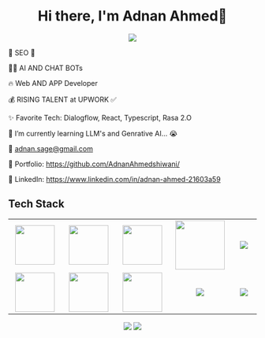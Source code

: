 <body>
  <div align="center">
    <h1> Hi there, I'm Adnan Ahmed👋<a href="https://https://github.com/AdnanAhmedshiwani"></h1>
  </div>
<p align="center">
<a href="https://https://github.com/AdnanAhmedshiwani"><img src="https://readme-typing-svg.herokuapp.com/?lines=NLP+and+Web+Developer;Mern+Stack+Developer&font=Roboto&size=26&duration=3500&pause=500&center=true&width=500&height=50&color=eab676"></a>
	
<!-- ## My WordPress Course 
- [Mubashar Nouman](https://www.youtube.com/channel/UC6lUUWMyuiibsJzV8BNdaEQ)
 -->

🤵 SEO 🤖
	
👨‍💻 AI AND CHAT BOTs

🔥 Web AND APP Developer 
	
💰 RISING TALENT at UPWORK ✅

✨ Favorite Tech: Dialogflow, React, Typescript, Rasa 2.O                      

📓 I’m currently learning LLM's and Genrative AI... 😭

📧 adnan.sage@gmail.com

🎨 Portfolio: https://github.com/AdnanAhmedshiwani/

💼 LinkedIn: https://www.linkedin.com/in/adnan-ahmed-21603a59

 
<h2>Tech Stack</h2>

<table width="100">
<tr>
    <td align='center' width="200">
        <img src="https://www.svgrepo.com/show/353648/dialogflow.svg" width="80">
    </td>

  <td align='center' width="200">
        <img src="https://upload.wikimedia.org/wikipedia/commons/thumb/c/cb/Google_Assistant_logo.svg/1200px-Google_Assistant_logo.svg.png"  width="80">
    </td>
 <td align='center' width="200">
        <img src="https://github.com/abranhe/programming-languages-logos/blob/master/src/javascript/javascript.svg" width="80">
    </td>
 <td align='center' width="200">
        <img src="https://fiverr-res.cloudinary.com/npm-assets/layout-server/fiverr-og-logo.5fd6463.png" width="100">
    </td>
 <td align='center' width="200">
        <img src="https://www.vectorlogo.zone/logos/reactjs/reactjs-ar21.svg">
    </td>
 
</tr>
 
<tr>
    <td align='center'>
        <img src="https://upload.wikimedia.org/wikipedia/commons/thumb/3/38/HTML5_Badge.svg/600px-HTML5_Badge.svg.png"  width="80">
    </td>
    <td align='center'>
        <img src="https://upload.wikimedia.org/wikipedia/commons/thumb/4/4c/Typescript_logo_2020.svg/1200px-Typescript_logo_2020.svg.png" width="80">
    </td>
 <td align='center'>
        <img src="https://github.com/bestofjs/bestofjs-webui/blob/master/public/logos/vscode.svg" width="80">
    </td>
     <td align='center'>
        <img src="https://download.logo.wine/logo/Amazon_Alexa/Amazon_Alexa-Logo.wine.png">
    </td>

  <td align='center'>
        <img src="https://www.linkpicture.com/q/CHAT-GPT-LOGO.webp">
    </td>
    
</tr>
 

    
</table>
</p>
<p align="center">
<a href="https://www.linkedin.com/in/adnan-ahmed-21603a59"><img src="https://img.shields.io/badge/-adnan%20ahmed-21603a59?style=flat&logo=Linkedin&logoColor=white"/></a>
<a href="mailto:adnan.sage@gmail.com"><img src="https://img.shields.io/badge/-adnan.sage@gmail.com-D14836?style=flat&logo=Gmail&logoColor=white"/></a>

 </p>
 
<br>

